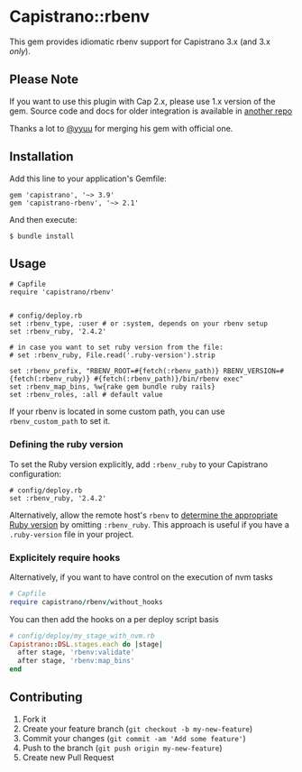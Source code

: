 # Capistrano::rbenv

This gem provides idiomatic rbenv support for Capistrano 3.x (and 3.x
*only*).

## Please Note

If you want to use this plugin with Cap 2.x, please use 1.x version of the gem.
Source code and docs for older integration is available in [another repo](https://github.com/yyuu/capistrano-rbenv)

Thanks a lot to [@yyuu](https://github.com/yyuu) for merging his gem with official one.

## Installation

Add this line to your application's Gemfile:

    gem 'capistrano', '~> 3.9'
    gem 'capistrano-rbenv', '~> 2.1'

And then execute:

    $ bundle install

## Usage

    # Capfile
    require 'capistrano/rbenv'


    # config/deploy.rb
    set :rbenv_type, :user # or :system, depends on your rbenv setup
    set :rbenv_ruby, '2.4.2'

    # in case you want to set ruby version from the file:
    # set :rbenv_ruby, File.read('.ruby-version').strip

    set :rbenv_prefix, "RBENV_ROOT=#{fetch(:rbenv_path)} RBENV_VERSION=#{fetch(:rbenv_ruby)} #{fetch(:rbenv_path)}/bin/rbenv exec"
    set :rbenv_map_bins, %w{rake gem bundle ruby rails}
    set :rbenv_roles, :all # default value

If your rbenv is located in some custom path, you can use `rbenv_custom_path` to set it.

### Defining the ruby version

To set the Ruby version explicitly, add `:rbenv_ruby` to your Capistrano configuration:

    # config/deploy.rb
    set :rbenv_ruby, '2.4.2'

Alternatively, allow the remote host's `rbenv` to [determine the appropriate Ruby version](https://github.com/rbenv/rbenv#choosing-the-ruby-version) by omitting `:rbenv_ruby`. This approach is useful if you have a `.ruby-version` file in your project.

### Explicitely require hooks

Alternatively, if you want to have control on the execution of nvm tasks

```ruby
# Capfile
require capistrano/rbenv/without_hooks
```

You can then add the hooks on a per deploy script basis

```ruby
# config/deploy/my_stage_with_nvm.rb
Capistrano::DSL.stages.each do |stage|
  after stage, 'rbenv:validate'
  after stage, 'rbenv:map_bins'
end
```

## Contributing

1. Fork it
2. Create your feature branch (`git checkout -b my-new-feature`)
3. Commit your changes (`git commit -am 'Add some feature'`)
4. Push to the branch (`git push origin my-new-feature`)
5. Create new Pull Request
